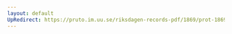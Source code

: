 ```yaml
---
layout: default
UpRedirect: https://pruto.im.uu.se/riksdagen-records-pdf/1869/prot-1869--ak--303/prot-1869--ak--303_067.pdf
---
```

